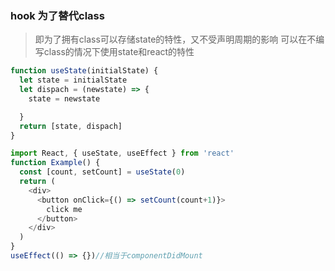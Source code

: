 ### hook 为了替代class
>即为了拥有class可以存储state的特性，又不受声明周期的影响
>可以在不编写class的情况下使用state和react的特性

```javascript
function useState(initialState) {
  let state = initialState
  let dispach = (newstate) => {
    state = newstate

  }
  return [state, dispach]
}

```
```javascript
import React, { useState, useEffect } from 'react'
function Example() {
  const [count, setCount] = useState(0)
  return (
    <div>
      <button onClick={() => setCount(count+1)}>
        click me
      </button>
    </div>
  )
}
useEffect(() => {})//相当于componentDidMount
```
